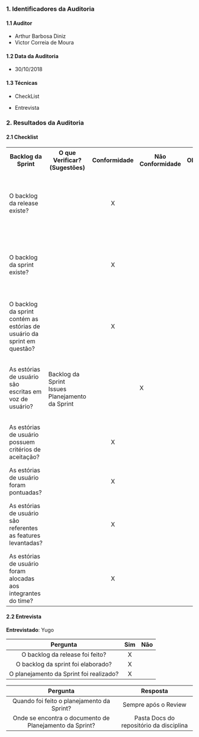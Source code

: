### 1. Identificadores da Auditoria

#### 1.1 Auditor

- Arthur Barbosa Diniz
- Victor Correia de Moura

#### 1.2 Data da Auditoria

- 30/10/2018

#### 1.3 Técnicas

- CheckList

- Entrevista

### 2. Resultados da Auditoria

#### 2.1 Checklist

<table>
  <tr>
    <th>Backlog da Sprint</th>
    <th>O que Verificar? (Sugestões)</th>
    <th>Conformidade</th>
    <th>Não Conformidade</th>
    <th>Observação</th>
    <th>Evidências</th>
  </tr>
  <tr>
   <tr>
    <td>O backlog da release existe?</td>
    <td rowspan="8">Backlog da Sprint  <br>
                    Issues  <br>
                    Planejamento da Sprint</td>
                    <td align="center">X</td>
    <td></td>
    <td></td>
    <td>O Backlog da release pode ser visualizado em seu respectivo board no ZenHub:  https://github.com/MPS-FGA/Grimorio-do-Mestre/issues/1#boards?repos=147670942</td>
  </tr>
  <tr>
    <td>O backlog da sprint existe?</td>
    <td align="center">X</td>
    <td></td>
    <td></td>
    <td>O Backlog da sprint pode ser visualizado em seu respectivo board no ZenHub:  https://github.com/MPS-FGA/Grimorio-do-Mestre/issues/1#boards?repos=147670942</td>
  </tr>
  <tr>
    <td>O backlog da sprint contém as estórias de usuário da sprint em questão?</td>
    <td align="center">X</td>
    <td></td>
    <td></td>
    <td>As estórias estão no board do backlog da sprint e podem ser visualizadas no ZenHub: https://github.com/MPS-FGA/Grimorio-do-Mestre/issues/1#boards?repos=147670942</td>
  </tr>
  <tr>
    <td>As estórias de usuário são escritas em voz de usuário?</td>
    <td align="center"></td>
    <td>X</td>
    <td></td>
    <td>As estórias não estão descritas em voz de usuário porem estão descritas em issues no repositório: https://github.com/MPS-FGA/Grimorio-do-Mestre/issues</td>
  </tr>
  <tr>
    <td>As estórias de usuário possuem critérios de aceitação?</td>
    <td align="center">X</td>
    <td></td>
    <td></td>
    <td>Estão descritas no repositório, como no exemplo:
    https://github.com/MPS-FGA/Grimorio-do-Mestre/issues/34</td>
  </tr>
  <tr>
    <td> As estórias de usuário foram pontuadas?</td>
    <td align="center">X</td>
    <td></td>
    <td></td>
    <td>Todas as estórias foram pontuadas e sua pontuação pode ser consultada no repositório</td>
  </tr>
  <tr>
    <td>As estórias de usuário são referentes as features levantadas?</td>
    <td align="center">X</td>
    <td></td>
    <td></td>
    <td>Todas as estórias mantém a rastreabilidade referente a suas features, como no exemplo:
    https://github.com/MPS-FGA/Grimorio-do-Mestre/issues</td>
  </tr>
  <tr>
    <td>As estórias de usuário foram alocadas aos integrantes do time?</td>
    <td align="center">X</td>
    <td></td>
    <td></td>
    <td>As estórias são assinadas no repositório pelos membros que irão desenvolver</td>
  </tr>
</table>

#### 2.2 Entrevista

**Entrevistado**: Yugo

|Pergunta| Sim |Não |
|:---:|:---:|:---:|
| O backlog da release foi feito?| X | |
| O backlog da sprint foi elaborado?| X ||
| O planejamento da Sprint foi realizado?| X ||

|Pergunta| Resposta |
|:---:|:---:|
|Quando foi feito o planejamento da Sprint?| Sempre após o Review |
|Onde se encontra o documento de Planejamento da Sprint?| Pasta Docs do repositório da disciplina |
